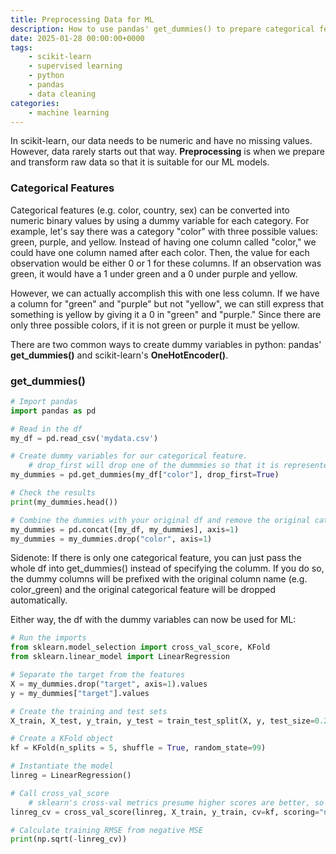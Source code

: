 ```yaml
---
title: Preprocessing Data for ML
description: How to use pandas' get_dummies() to prepare categorical features for machine learning
date: 2025-01-28 00:00:00+0000
tags: 
    - scikit-learn
    - supervised learning
    - python
    - pandas
    - data cleaning
categories:
    - machine learning
---
```


In scikit-learn, our data needs to be numeric and have no missing values. However, data rarely starts out that way. **Preprocessing** is when we prepare and transform raw data so that it is suitable for our ML models. 

### Categorical Features

Categorical features (e.g. color, country, sex) can be converted into numeric binary values by using a dummy variable for each category. For example, let's say there was a category "color" with three possible values: green, purple, and yellow. Instead of having one column called "color," we could have one column named after each color. Then, the value for each observation would be either 0 or 1 for these columns. If an observation was green, it would have a 1 under green and a 0 under purple and yellow. 

However, we can actually accomplish this with one less column. If we have a column for "green" and "purple" but not "yellow", we can still express that something is yellow by giving it a 0 in "green" and "purple." Since there are only three possible colors, if it is not green or purple it must be yellow. 

There are two common ways to create dummy variables in python: pandas' **get_dummies()** and scikit-learn's **OneHotEncoder()**. 

### get_dummies()

```python
# Import pandas
import pandas as pd

# Read in the df
my_df = pd.read_csv('mydata.csv')

# Create dummy variables for our categorical feature. 
    # drop_first will drop one of the dummmies so that it is represented by all 0s in the other dummies
my_dummies = pd.get_dummies(my_df["color"], drop_first=True)

# Check the results
print(my_dummies.head())

# Combine the dummies with your original df and remove the original categorical feature
my_dummies = pd.concat([my_df, my_dummies], axis=1)
my_dummies = my_dummies.drop("color", axis=1)
```

Sidenote: If there is only one categorical feature, you can just pass the whole df into get_dummies() instead of specifying the columm. If you do so, the dummy columns will be prefixed with the original column name (e.g. color_green) and the original categorical feature will be dropped automatically. 

Either way, the df with the dummy variables can now be used for ML: 
```python
# Run the imports
from sklearn.model_selection import cross_val_score, KFold
from sklearn.linear_model import LinearRegression

# Separate the target from the features
X = my_dummies.drop("target", axis=1).values
y = my_dummies["target"].values

# Create the training and test sets
X_train, X_test, y_train, y_test = train_test_split(X, y, test_size=0.2, random_state=99)

# Create a KFold object
kf = KFold(n_splits = 5, shuffle = True, random_state=99)

# Instantiate the model
linreg = LinearRegression()

# Call cross_val_score
    # sklearn's cross-val metrics presume higher scores are better, so we use negative MSE
linreg_cv = cross_val_score(linreg, X_train, y_train, cv=kf, scoring="neg_mean_squared_error")

# Calculate training RMSE from negative MSE
print(np.sqrt(-linreg_cv))

```

